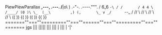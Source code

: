PiewPiewParallax
              __,---,
.---.        /__|o\  )       .-"-.      .----.""".
/   6_6        `-\ / /       / 4 4 \    /____/ (0 )\
\_  (__\         ,) (,       \_ v _/      `--\_    /
//   \\         //   \\      //   \\         //   \\
((     ))       {(     )}    ((     ))       {{     }}
=======""===""=========""===""======""===""=========""===""=======
jgs      |||            |||||         |||             |||
|              |||           |              '|'
